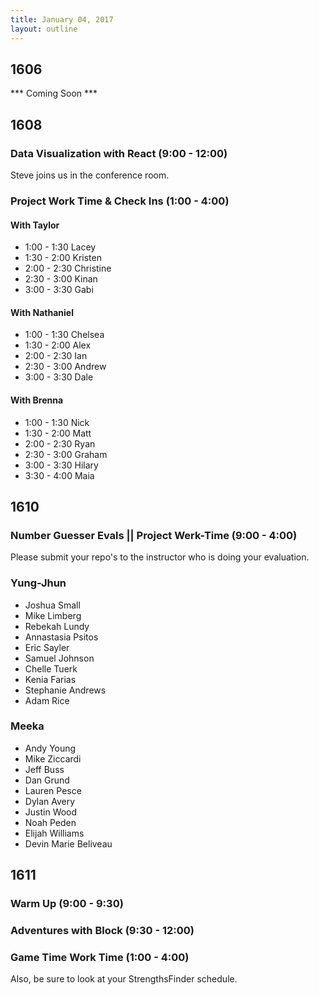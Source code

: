 ```yaml
---
title: January 04, 2017
layout: outline
---
```


## 1606
*** Coming Soon ***

## 1608

### Data Visualization with React (9:00 - 12:00)
Steve joins us in the conference room.

### Project Work Time & Check Ins (1:00 - 4:00)

#### With Taylor
- 1:00 - 1:30 Lacey
- 1:30 - 2:00 Kristen  
- 2:00 - 2:30 Christine  
- 2:30 - 3:00 Kinan
- 3:00 - 3:30 Gabi  

#### With Nathaniel
- 1:00 - 1:30 Chelsea
- 1:30 - 2:00 Alex
- 2:00 - 2:30 Ian
- 2:30 - 3:00 Andrew
- 3:00 - 3:30 Dale

#### With Brenna
- 1:00 - 1:30 Nick
- 1:30 - 2:00 Matt
- 2:00 - 2:30 Ryan
- 2:30 - 3:00 Graham
- 3:00 - 3:30 Hilary
- 3:30 - 4:00 Maia

## 1610

### Number Guesser Evals || Project Werk-Time (9:00 - 4:00)

Please submit your repo's to the instructor who is doing your evaluation.

### Yung-Jhun

* Joshua Small
* Mike Limberg
* Rebekah Lundy
* Annastasia Psitos
* Eric Sayler
* Samuel Johnson
* Chelle Tuerk
* Kenia Farias
* Stephanie Andrews
* Adam Rice

### Meeka

* Andy Young
* Mike Ziccardi
* Jeff Buss
* Dan Grund
* Lauren Pesce
* Dylan Avery
* Justin Wood
* Noah Peden
* Elijah Williams
* Devin Marie Beliveau


## 1611

### Warm Up (9:00 - 9:30)

### Adventures with Block (9:30 - 12:00)

### Game Time Work Time (1:00 - 4:00)

Also, be sure to look at your StrengthsFinder schedule.
